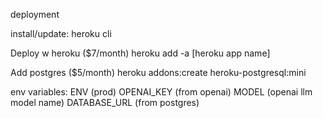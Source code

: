 deployment

install/update: heroku cli

Deploy w heroku ($7/month)
heroku add -a [heroku app name]

Add postgres ($5/month)
heroku addons:create heroku-postgresql:mini

env variables:
ENV (prod)
OPENAI_KEY (from openai)
MODEL (openai llm model name)
DATABASE_URL (from postgres)
